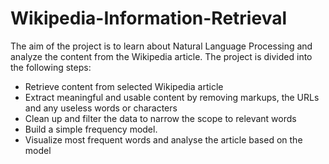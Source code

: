 # Wikipedia-Information-Retrieval
The aim of the project is to learn about Natural Language Processing and analyze the content from the Wikipedia article. The project is divided into the following steps:
* Retrieve content from selected Wikipedia article
* Extract meaningful and usable content by removing markups, the URLs and any useless words or characters
* Clean up and filter the data to narrow the scope to relevant words
* Build a simple frequency model.
* Visualize most frequent words and analyse the article based on the model
